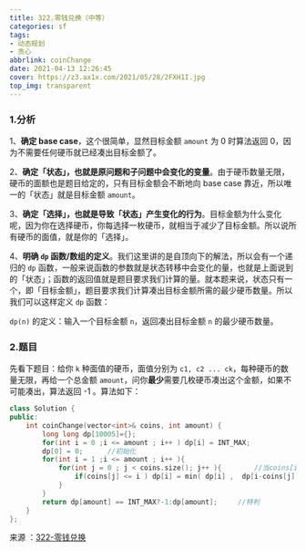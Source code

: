 ```yaml
---
title: 322.零钱兑换（中等） 
categories: sf 
tags:
- 动态规划
- 贪心 
abbrlink: coinChange 
date: 2021-04-13 12:26:45 
cover: https://z3.ax1x.com/2021/05/28/2FXH1I.jpg
top_img: transparent
---
```


### 1.分析

1、**确定 base case**，这个很简单，显然目标金额 `amount` 为 0 时算法返回 0，因为不需要任何硬币就已经凑出目标金额了。

2、**确定「状态」，也就是原问题和子问题中会变化的变量**。由于硬币数量无限，硬币的面额也是题目给定的，只有目标金额会不断地向 base case 靠近，所以唯一的「状态」就是目标金额 `amount`。

3、**确定「选择」，也就是导致「状态」产生变化的行为**。目标金额为什么变化呢，因为你在选择硬币，你每选择一枚硬币，就相当于减少了目标金额。所以说所有硬币的面值，就是你的「选择」。

4、**明确 `dp` 函数/数组的定义**。我们这里讲的是自顶向下的解法，所以会有一个递归的 `dp`
函数，一般来说函数的参数就是状态转移中会变化的量，也就是上面说到的「状态」；函数的返回值就是题目要求我们计算的量。就本题来说，状态只有一个，即「目标金额」，题目要求我们计算凑出目标金额所需的最少硬币数量。所以我们可以这样定义 `dp`
函数：

`dp(n)` 的定义：输入一个目标金额 `n`，返回凑出目标金额 `n` 的最少硬币数量。

### 2.题目

先看下题目：给你 `k` 种面值的硬币，面值分别为 `c1, c2 ... ck`，每种硬币的数量无限，再给一个总金额 `amount`，问你**最少**需要几枚硬币凑出这个金额，如果不可能凑出，算法返回 -1 。算法如下：

```c++
class Solution {
public:
    int coinChange(vector<int>& coins, int amount) {
        long long dp[10005]={};
        for(int i = 0 ;i <= amount ; i++ ) dp[i] = INT_MAX;	
        dp[0] = 0;		//初始化
        for(int i = 1 ;i <= amount ; i++ ){
            for(int j = 0 ; j < coins.size(); j++ ){		//当coins[i] < i 时判断
                if(coins[j] <= i ) dp[i] = min( dp[i] ,  dp[i-coins[j]] + 1 );
            }
        }
        return dp[amount] == INT_MAX?-1:dp[amount];		//特判
    }
};
```

来源 ：[322-零钱兑换](https://leetcode.com/problems/coin-change/submissions/)

